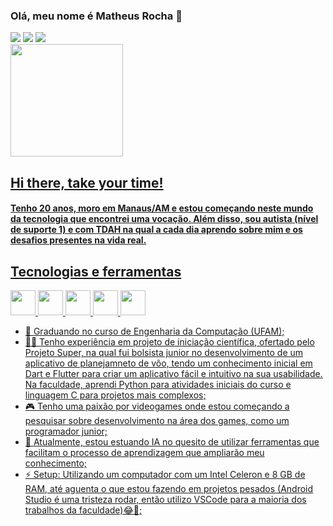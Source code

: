 ### Olá, meu nome é Matheus Rocha 👋

<div>
<a href="https://www.linkedin.com/in/matheus-rocha-canto-8b071a300" target="_blank"><img loading="lazy" src="https://img.shields.io/badge/-LinkedIn-%230077B5?style=for-the-badge&logo=linkedin&logoColor=white" target="_blank"></a>
<a href = "mailto:rochacanto@gmail.com"><img loading="lazy" src="https://img.shields.io/badge/Gmail-D14836?style=for-the-badge&logo=gmail&logoColor=white" target="_blank"></a>
<a href="https://instagram.com/matteo_rcw" target="_blank"><img loading="lazy" src="https://img.shields.io/badge/-Instagram-%23E4405F?style=for-the-badge&logo=instagram&logoColor=white" target="_blank"></a>
</div>

<div>
<a href="https://github.com/Matheus Rocha">
<img loading="lazy" height="180em" src="https://github-readme-stats.vercel.app/api/top-langs/?username=matteorocha&layout=compact&langs_count=7&theme=dracula"/>
</div>

## Hi there, take your time!

#### Tenho 20 anos, moro em Manaus/AM e estou começando neste mundo da tecnologia que encontrei uma vocação. Além disso, sou autista (nível de suporte 1) e com TDAH na qual a cada dia aprendo sobre mim e os desafios presentes na vida real.

## Tecnologias e ferramentas

<img src="https://cdn.jsdelivr.net/gh/devicons/devicon@latest/icons/dart/dart-original-wordmark.svg" width="40" height="40"/> <img src="https://cdn.jsdelivr.net/gh/devicons/devicon@latest/icons/flutter/flutter-original.svg" width="40" height="40"/> <img src="https://cdn.jsdelivr.net/gh/devicons/devicon@latest/icons/vscode/vscode-original.svg" width="40" height="40"/> <img src="https://cdn.jsdelivr.net/gh/devicons/devicon@latest/icons/android/android-original.svg" width="40" height="40"/> <img src="https://cdn.jsdelivr.net/gh/devicons/devicon@latest/icons/c/c-original.svg" width="40" height="40"/>


- 🏫 Graduando no curso de Engenharia da Computação (UFAM);
- 👨‍💻 Tenho experiência em projeto de iniciação científica, ofertado pelo Projeto Super, na qual fui bolsista junior no desenvolvimento de um aplicativo de planejamneto de vôo, tendo um conhecimento inicial em Dart e Flutter para criar um aplicativo fácil e intuitivo na sua usabilidade. Na faculdade, aprendi Python para atividades iniciais do curso e linguagem C para projetos mais complexos;
- 🎮 Tenho uma paixão por videogames onde estou começando a pesquisar sobre desenvolvimento na área dos games, como um programador junior;
- 🌱 Atualmente, estou estuando IA no quesito de utilizar ferramentas que facilitam o processo de aprendizagem que ampliarão meu conhecimento;
- ⚡ Setup: Utilizando um computador com um Intel Celeron e 8 GB de RAM, até aguenta o que estou fazendo em projetos pesados (Android Studio é uma tristeza rodar, então utilizo VSCode para a maioria dos trabalhos da faculdade)😂🤣;
